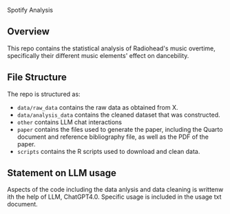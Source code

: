 Spotify Analysis

## Overview

This repo contains the statistical analysis of Radiohead's music overtime, specifically their different music elements' effect on dancebility.


## File Structure

The repo is structured as:

-   `data/raw_data` contains the raw data as obtained from X.
-   `data/analysis_data` contains the cleaned dataset that was constructed.
-   `other` contains LLM chat interactions
-   `paper` contains the files used to generate the paper, including the Quarto document and reference bibliography file, as well as the PDF of the paper. 
-   `scripts` contains the R scripts used to download and clean data.


## Statement on LLM usage

Aspects of the code including the data anlysis and data cleaning is writtenw ith the help of LLM, ChatGPT4.0. Specific usage is included in the usage txt document. 
